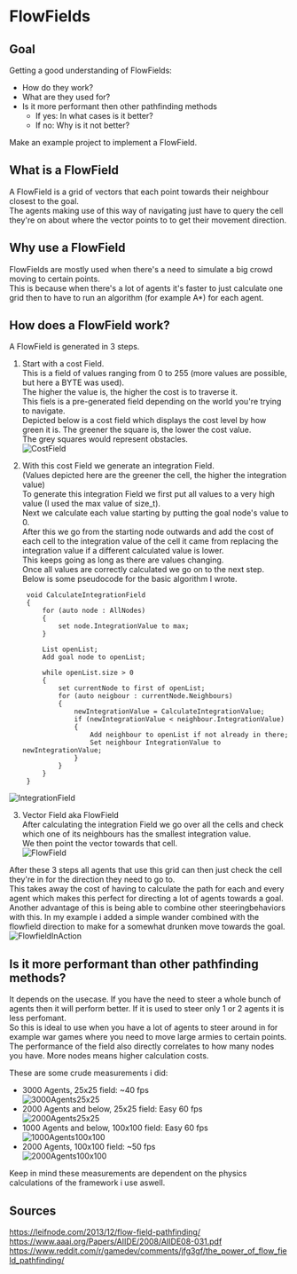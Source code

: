 # FlowFields

## Goal

Getting a good understanding of FlowFields:  

- How do they work?
- What are they used for?
- Is it more performant then other pathfinding methods  
	- If yes: In what cases is it better?
	- If no: Why is it not better?
	
Make an example project to implement a FlowField.

## What is a FlowField

A FlowField is a grid of vectors that each point towards their neighbour closest to the goal.  
The agents making use of this way of navigating just have to query the cell they're on about where the vector points to to get their movement direction.  

## Why use a FlowField

FlowFields are mostly used when there's a need to simulate a big crowd moving to certain points.  
This is because when there's a lot of agents it's faster to just calculate one grid then to have to run an algorithm \(for example A\*\) for each agent.  

## How does a FlowField work?

A FlowField is generated in 3 steps.

1. Start with a cost Field.  
This is a field of values ranging from 0 to 255 (more values are possible, but here a BYTE was used).  
The higher the value is, the higher the cost is to traverse it.  
This fiels is a pre-generated field depending on the world you're trying to navigate.  
Depicted below is a cost field which displays the cost level by how green it is. The greener the square is, the lower the cost value.  
The grey squares would represent obstacles.  
![CostField](https://github.com/PjotrBrunain/FlowFields/blob/main/Images/CostField.png?raw=true)  

2. With this cost Field we generate an integration Field.  
(Values depicted here are the greener the cell, the higher the integration value)  
To generate this integration Field we first put all values to a very high value (I used the max value of size_t).  
Next we calculate each value starting by putting the goal node's value to 0.  
After this we go from the starting node outwards and add the cost of each cell to the integration value of the cell it came from replacing the integration value if a different calculated value is lower.  
This keeps going as long as there are values changing.  
Once all values are correctly calculated we go on to the next step.  
Below is some pseudocode for the basic algorithm I wrote.  

		void CalculateIntegrationField
		{
			for (auto node : AllNodes)
			{
				set node.IntegrationValue to max;
			}
			
			List openList;
			Add goal node to openList;
			
			while openList.size > 0
			{
				set currentNode to first of openList;
				for (auto neigbour : currentNode.Neighbours)
				{
					newIntegrationValue = CalculateIntegrationValue;
					if (newIntegrationValue < neighbour.IntegrationValue)
					{
						Add neighbour to openList if not already in there;
						Set neighbour IntegrationValue to newIntegrationValue;
					}
				}
			}
		}
![IntegrationField](https://github.com/PjotrBrunain/FlowFields/blob/main/Images/IntegrationField.png?raw=true)  

3. Vector Field aka FlowField  
After calculating the integration Field we go over all the cells and check which one of its neighbours has the smallest integration value.  
We then point the vector towards that cell.  
![FlowField](https://github.com/PjotrBrunain/FlowFields/blob/main/Images/FlowField.png?raw=true)  


After these 3 steps all agents that use this grid can then just check the cell they're in for the direction they need to go to.  
This takes away the cost of having to calculate the path for each and every agent which makes this perfect for directing a lot of agents towards a goal.  
Another advantage of this is being able to combine other steeringbehaviors with this. In my example i added a simple wander combined with the flowfield direction to make for a somewhat drunken move towards the goal.
![FlowfieldInAction](https://github.com/PjotrBrunain/FlowFields/blob/main/Images/FlowFieldInAction.gif?raw=true)  

## Is it more performant than other pathfinding methods?

It depends on the usecase. If you have the need to steer a whole bunch of agents then it will perform better. If it is used to steer only 1 or 2 agents it is less perfomant.  
So this is ideal to use when you have a lot of agents to steer around in for example war games where you need to move large armies to certain points.  
The performance of the field also directly correlates to how many nodes you have. More nodes means higher calculation costs.  

These are some crude measurements i did:
- 3000 Agents, 25x25 field: ~40 fps  
![3000Agents25x25](https://github.com/PjotrBrunain/FlowFields/blob/main/Images/3000Agents25x25.gif?raw=true)
- 2000 Agents and below, 25x25 field: Easy 60 fps  
![2000Agents25x25](https://github.com/PjotrBrunain/FlowFields/blob/main/Images/2000Agents25x25.gif?raw=true)
- 1000 Agents and below, 100x100 field: Easy 60 fps  
![1000Agents100x100](https://github.com/PjotrBrunain/FlowFields/blob/main/Images/1000Agents100x100.gif?raw=true)
- 2000 Agents, 100x100 field: ~50 fps  
![2000Agents100x100](https://github.com/PjotrBrunain/FlowFields/blob/main/Images/2000Agents100x100.gif?raw=true)

Keep in mind these measurements are dependent on the physics calculations of the framework i use aswell.
## Sources

https://leifnode.com/2013/12/flow-field-pathfinding/  
https://www.aaai.org/Papers/AIIDE/2008/AIIDE08-031.pdf  
https://www.reddit.com/r/gamedev/comments/jfg3gf/the_power_of_flow_field_pathfinding/
